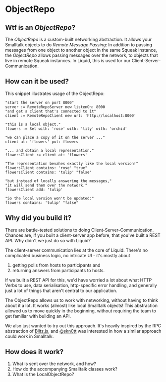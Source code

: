# ObjectRepo

## Wtf is an _ObjectRepo_?

The _ObjectRepo_ is a custom-built networking abstraction.
It allows your Smalltalk objects to do _Remote Message Passing_: In addition to passing messages from one object to another object in the same Squeak instance, the _ObjectRepo_ allows passing messages over the network, to objects that live in remote Squeak instances.
In Liquid, this is used for our Client-Server-Communication.

## How can it be used?

This snippet illustrates usage of the ObjectRepo:

```smalltalk
"start the server on port 8000"
server := RemoteRepoServer new listenOn: 8000
"and get a client that's connected to it"
client := RemoteRepoClient new url: 'http://localhost:8000'

"this is a local object."
flowers := Set with: 'rose' with: 'lily' with: 'orchid'

"we can place a copy of it on the server ..."
client at: 'flowers' put: flowers

"... and obtain a local representation."
flowersClient := client at: 'flowers'

"The representation bevahes exactly like the local version!"
flowersClient contains: 'rose' "true"
flowersClient contains: 'tulip' "false"

"but instead of locally answering the messages,"
"it will send them over the network."
flowersClient add: 'tulip'

"So the local version won't be updated:"
flowers contains: 'tulip' "false"
```

## Why did you build it?

There are battle-tested solutions to doing Client-Server-Communication. Chances are, if you built a client-server app before, that you've built a REST API. Why didn't we just do so with Liquid?

The client-server communication lies at the core of Liquid. There's no complicated business logic, no intricate UI - it's mostly about

1. getting polls from hosts to participants and
2. returning answers from participants to hosts.

If we built a REST API for this, we'd have worried a lot about what HTTP Verbs to use, data serialisation, http-specific error handling, and generally just a lot of things that aren't central to our application.

The ObjectRepo allows us to work with networking, without having to think about it a lot. It works (almost) like local Smalltalk objects!
This abstraction allowed us to move quickly in the beginning, without requiring the team to get familiar with building an API.

We also just wanted to try out this approach. It's heavily inspired by the RPC abstraction of [Blitz.js](https://blitzjs.com/docs/query-resolvers), and [@skn0tt](https://github.com/Skn0tt) was interested in how a similar approach could work in Smalltalk.

## How does it work?

1. What is sent over the network, and how?
2. How do the accompanying Smalltalk classes work?
3. What is the LocalObjectRepo?
